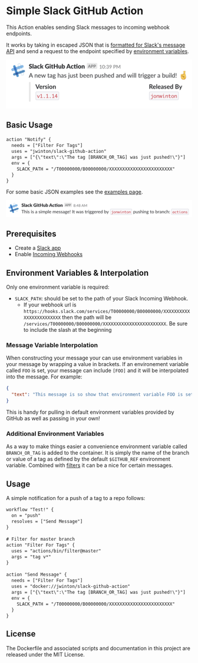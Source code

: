 # Simple Slack GitHub Action

This Action enables sending Slack messages to incoming webhook endpoints.

It works by taking in escaped JSON that is [formatted for Slack's message API](https://api.slack.com/docs/messages) and send a request to the endpoint specified by [environment variables](https://developer.github.com/actions/creating-github-actions/accessing-the-runtime-environment/#environment-variables).

![A complex example Slack message with attachments](https://raw.githubusercontent.com/jonwinton/slack-github-action/master/examples/example_msg.png)

## Basic Usage

```hcl
action "Notify" {
  needs = ["Filter For Tags"]
  uses = "jwinton/slack-github-action"
  args = ["{\"text\":\"The tag [BRANCH_OR_TAG] was just pushed!\"}"]
  env = {
    SLACK_PATH = "/T00000000/B00000000/XXXXXXXXXXXXXXXXXXXXXXXX"
  }
}
```

For some basic JSON examples see the [examples page](/examples/examples.json).

![A simple example Slack message with just text](https://raw.githubusercontent.com/jonwinton/slack-github-action/master/examples/example_simple.png)

## Prerequisites

- Create a [Slack app](https://api.slack.com/slack-apps)
- Enable [Incoming Webhooks](https://api.slack.com/incoming-webhooks)

## Environment Variables & Interpolation

Only one environment variable is required:

- `SLACK_PATH`: should be set to the path of your Slack Incoming Webhook.
  - If your webhook url is `https://hooks.slack.com/services/T00000000/B00000000/XXXXXXXXXXXXXXXXXXXXXXXX` then the path will be `/services/T00000000/B00000000/XXXXXXXXXXXXXXXXXXXXXXXX`. Be sure to include the slash at the beginning


### Message Variable Interpolation

When constructing your message your can use environment variables in your message by wrapping a value in brackets. If an environement variable called `FOO` is set, your message can include `[FOO]` and it will be interpolated into the message. For example:

```json
{
  "text": "This message is so show that environment variable FOO is set to: [FOO]"
}
```

This is handy for pulling in default environment variables provided by GitHub as well as passing in your own!

### Additional Environment Variables

As a way to make things easier a convenience environment variable called `BRANCH_OR_TAG` is added to the container. It is simply the name of the branch or value of a tag as defined by the default `$GITHUB_REF` environment variable. Combined with [filters](https://github.com/actions/bin/tree/master/filter) it can be a nice for certain messages.

## Usage
A simple notification for a push of a tag to a repo follows:

```hcl
workflow "Test!" {
  on = "push"
  resolves = ["Send Message"]
}

# Filter for master branch
action "Filter For Tags" {
  uses = "actions/bin/filter@master"
  args = "tag v*"
}

action "Send Message" {
  needs = ["Filter For Tags"]
  uses = "docker://jwinton/slack-github-action"
  args = ["{\"text\":\"The tag [BRANCH_OR_TAG] was just pushed!\"}"]
  env = {
    SLACK_PATH = "/T00000000/B00000000/XXXXXXXXXXXXXXXXXXXXXXXX"
  }
}
```

## License
The Dockerfile and associated scripts and documentation in this project are released under the MIT License.
